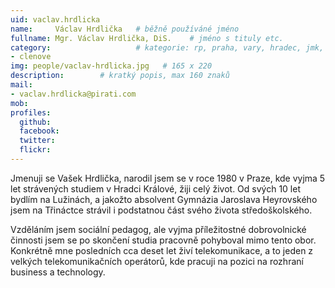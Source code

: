 ```yaml
---
uid: vaclav.hrdlicka
name:     Václav Hrdlička  	# běžně používáné jméno
fullname: Mgr. Václav Hrdlička, DiS.	# jméno s tituly etc.
category:                 	# kategorie: rp, praha, vary, hradec, jmk, senat
- clenove
img: people/vaclav-hrdlicka.jpg   # 165 x 220
description:     	# kratký popis, max 160 znaků
mail:
- vaclav.hrdlicka@pirati.com
mob:
profiles:
  github:       
  facebook: 
  twitter: 		  
  flickr:		  
---
```


Jmenuji se Vašek Hrdlička, narodil jsem se v roce 1980 v Praze, kde vyjma 5 let strávených studiem v Hradci Králové, žiji celý život. Od svých 10 let bydlím na Lužinách, a jakožto absolvent Gymnázia Jaroslava Heyrovského jsem na Třináctce strávil i podstatnou část svého života středoškolského.

Vzděláním jsem sociální pedagog, ale vyjma příležitostné dobrovolnické činnosti jsem se po skončení studia pracovně pohyboval mimo tento obor. Konkrétně mne posledních cca deset let živí telekomunikace, a to jeden z velkých telekomunikačních operátorů, kde pracuji na pozici na rozhraní business a technology.
